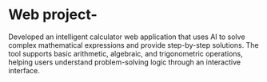# Web project-
Developed an intelligent calculator web application that uses AI to solve complex mathematical expressions and provide step-by-step solutions. The tool supports basic arithmetic, algebraic, and trigonometric operations, helping users understand problem-solving logic through an interactive interface.
